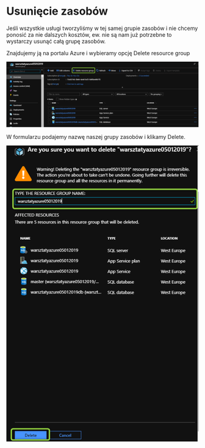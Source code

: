 # Usunięcie zasobów

Jeśli wszystkie usługi tworzyliśmy w tej samej grupie zasobów i nie chcemy ponosić za nie dalszych kosztów, ew. nie są nam już potrzebne to wystarczy usunąć całą grupę zasobów.

Znajdujemy ją na portalu Azure i wybieramy opcję Delete resource group

![](../../.gitbook/assets/image%20%2816%29.png)

W formularzu podajemy nazwę naszej grupy zasobów i klikamy Delete.

![](../../.gitbook/assets/image%20%2846%29.png)



